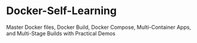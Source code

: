 # Docker-Self-Learning
Master Docker files, Docker Build, Docker Compose, Multi-Container Apps, and Multi-Stage Builds with Practical Demos

